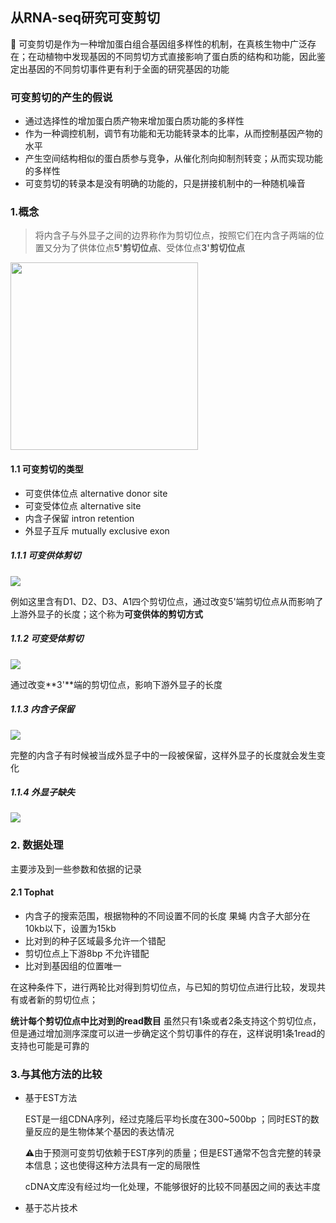 ## 从RNA-seq研究可变剪切

:bullettrain_front: 可变剪切是作为一种增加蛋白组合基因组多样性的机制，在真核生物中广泛存在；在动植物中发现基因的不同剪切方式直接影响了蛋白质的结构和功能，因此鉴定出基因的不同剪切事件更有利于全面的研究基因的功能

### 可变剪切的产生的假说

+ 通过选择性的增加蛋白质产物来增加蛋白质功能的多样性
+ 作为一种调控机制，调节有功能和无功能转录本的比率，从而控制基因产物的水平
+ 产生空间结构相似的蛋白质参与竞争，从催化剂向抑制剂转变；从而实现功能的多样性
+ 可变剪切的转录本是没有明确的功能的，只是拼接机制中的一种随机噪音

### 1.概念

> 将内含子与外显子之间的边界称作为剪切位点，按照它们在内含子两端的位置又分为了供体位点**5'剪切位点**、受体位点**3'剪切位点**





<img src="https://43423.oss-cn-beijing.aliyuncs.com/img/20190919213644.png" height=300px/>

#### 1.1 可变剪切的类型

+ 可变供体位点 alternative donor site
+ 可变受体位点 alternative site
+ 内含子保留 intron retention
+ 外显子互斥 mutually exclusive exon



##### 1.1.1 可变供体剪切

<img src="https://43423.oss-cn-beijing.aliyuncs.com/img/20190919214203.png"/>

例如这里含有D1、D2、D3、A1四个剪切位点，通过改变5'端剪切位点从而影响了上游外显子的长度；这个称为**可变供体的剪切方式**

##### 1.1.2 可变受体剪切

<img src="https://43423.oss-cn-beijing.aliyuncs.com/img/20190919214456.png"/>

通过改变**3'**端的剪切位点，影响下游外显子的长度

##### 1.1.3 内含子保留

<img src="https://43423.oss-cn-beijing.aliyuncs.com/img/20190919214936.png"/>

完整的内含子有时候被当成外显子中的一段被保留，这样外显子的长度就会发生变化 

##### 1.1.4 外显子缺失

<img src="https://43423.oss-cn-beijing.aliyuncs.com/img/20190919215845.png"/>



### 2. 数据处理

主要涉及到一些参数和依据的记录

#### 2.1 Tophat

+ 内含子的搜索范围，根据物种的不同设置不同的长度 果蝇 内含子大部分在10kb以下，设置为15kb
+ 比对到的种子区域最多允许一个错配
+ 剪切位点上下游8bp 不允许错配
+ 比对到基因组的位置唯一

在这种条件下，进行两轮比对得到剪切位点，与已知的剪切位点进行比较，发现共有或者新的剪切位点；

**统计每个剪切位点中比对到的read数目** 虽然只有1条或者2条支持这个剪切位点，但是通过增加测序深度可以进一步确定这个剪切事件的存在，这样说明1条1read的支持也可能是可靠的



### 3.与其他方法的比较

+ 基于EST方法

  EST是一组CDNA序列，经过克隆后平均长度在300~500bp ；同时EST的数量反应的是生物体某个基因的表达情况

  :warning:由于预测可变剪切依赖于EST序列的质量；但是EST通常不包含完整的转录本信息；这也使得这种方法具有一定的局限性

  cDNA文库没有经过均一化处理，不能够很好的比较不同基因之间的表达丰度

+ 基于芯片技术











